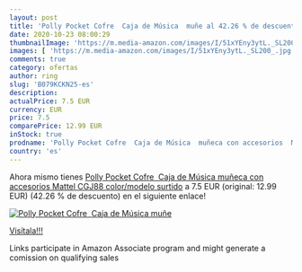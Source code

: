 ```yaml
---
layout: post
title: 'Polly Pocket Cofre  Caja de Música  muñe al 42.26 % de descuento'
date: 2020-10-23 08:00:29
thumbnailImage: 'https://m.media-amazon.com/images/I/51xYEny3ytL._SL200_.jpg'
images: [ 'https://m.media-amazon.com/images/I/51xYEny3ytL._SL200_.jpg' ]
comments: true
category: ofertas
author: ring
slug: 'B079KCKN25-es'
description:
actualPrice: 7.5 EUR
currency: EUR
price: 7.5
comparePrice: 12.99 EUR
inStock: true
prodname: 'Polly Pocket Cofre  Caja de Música  muñeca con accesorios  Mattel CGJ88    color/modelo surtido'
country: 'es'
---
```


Ahora mismo tienes [Polly Pocket Cofre  Caja de Música  muñeca con accesorios  Mattel CGJ88    color/modelo surtido](https://www.amazon.es/dp/B079KCKN25/?tag=tolees-21) a 7.5 EUR (original: 12.99 EUR) (42.26 %  de descuento) en el siguiente enlace!

[![Polly Pocket Cofre  Caja de Música  muñe](https://m.media-amazon.com/images/I/51xYEny3ytL._SL200_.jpg)](https://www.amazon.es/dp/B079KCKN25/?tag=tolees-21)

[Visítala!!!](https://www.amazon.es/dp/B079KCKN25/?tag=tolees-21)

Links participate in Amazon Associate program and might generate a comission on qualifying sales
